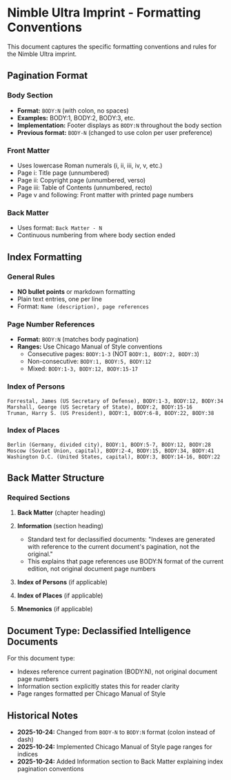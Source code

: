 # Nimble Ultra Imprint - Formatting Conventions

This document captures the specific formatting conventions and rules for the Nimble Ultra imprint.

## Pagination Format

### Body Section
- **Format:** `BODY:N` (with colon, no spaces)
- **Examples:** BODY:1, BODY:2, BODY:3, etc.
- **Implementation:** Footer displays as `BODY:N` throughout the body section
- **Previous format:** `BODY-N` (changed to use colon per user preference)

### Front Matter
- Uses lowercase Roman numerals (i, ii, iii, iv, v, etc.)
- Page i: Title page (unnumbered)
- Page ii: Copyright page (unnumbered, verso)
- Page iii: Table of Contents (unnumbered, recto)
- Page v and following: Front matter with printed page numbers

### Back Matter
- Uses format: `Back Matter - N`
- Continuous numbering from where body section ended

## Index Formatting

### General Rules
- **NO bullet points** or markdown formatting
- Plain text entries, one per line
- Format: `Name (description), page references`

### Page Number References
- **Format:** `BODY:N` (matches body pagination)
- **Ranges:** Use Chicago Manual of Style conventions
  - Consecutive pages: `BODY:1-3` (NOT `BODY:1, BODY:2, BODY:3`)
  - Non-consecutive: `BODY:1, BODY:5, BODY:12`
  - Mixed: `BODY:1-3, BODY:12, BODY:15-17`

### Index of Persons
```
Forrestal, James (US Secretary of Defense), BODY:1-3, BODY:12, BODY:34
Marshall, George (US Secretary of State), BODY:2, BODY:15-16
Truman, Harry S. (US President), BODY:1, BODY:6-8, BODY:22, BODY:38
```

### Index of Places
```
Berlin (Germany, divided city), BODY:1, BODY:5-7, BODY:12, BODY:28
Moscow (Soviet Union, capital), BODY:2-4, BODY:15, BODY:34, BODY:41
Washington D.C. (United States, capital), BODY:3, BODY:14-16, BODY:22
```

## Back Matter Structure

### Required Sections

1. **Back Matter** (chapter heading)
2. **Information** (section heading)
   - Standard text for declassified documents: "Indexes are generated with reference to the current document's pagination, not the original."
   - This explains that page references use BODY:N format of the current edition, not original document page numbers

3. **Index of Persons** (if applicable)
4. **Index of Places** (if applicable)
5. **Mnemonics** (if applicable)

## Document Type: Declassified Intelligence Documents

For this document type:
- Indexes reference current pagination (BODY:N), not original document page numbers
- Information section explicitly states this for reader clarity
- Page ranges formatted per Chicago Manual of Style

## Historical Notes

- **2025-10-24:** Changed from `BODY-N` to `BODY:N` format (colon instead of dash)
- **2025-10-24:** Implemented Chicago Manual of Style page ranges for indices
- **2025-10-24:** Added Information section to Back Matter explaining index pagination conventions
